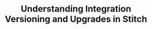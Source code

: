 ---
# -------------------------- #
#          PAGE INFO         #
# -------------------------- #

title: Understanding Integration Versioning and Upgrades in Stitch
keywords: integrations, integration, version, version number, integration status, status, version status
permalink: /integrations/identify-an-integration-version
summary: "Learn about the integration versioning process in Stitch and how to identify the version your integrations are using."

layout: general
toc: false
input: false
feedback: true

key: "identify-integration-version"
content-type: "guide"


# -------------------------- #
#         GUIDE INTRO        #
# -------------------------- #

intro: |
  {% include misc/data-files.html %}

  To ensure we're providing improvements and fixes without breaking your downstream processes, Stitch versions its integrations. This allows you to understand what's coming and make any necessary changes before you decide to upgrade.

  In this guide, we'll cover:

  {% for section in page.sections %}
  - [{{ section.summary }}](#{{ section.anchor }})
  {% endfor %}


# -------------------------- #
#      CONTENT SECTIONS      #
# -------------------------- #

sections:
  - title: "Understand integration versioning in Stitch"
    anchor: "understand-versioning"
    summary: "How versioning works in Stitch"
    content: |
      In this section, we'll cover:

      {% for subsection in section.subsections %}
      - [{{ subsection.summary }}](#{{ subsection.anchor }})
      {% endfor %}

    subsections:
      - title: "Version numbers"
        anchor: "version-numbers"
        summary: "How to read version identifiers"
        content: |
          {% include note.html type="single-line" content="**Note**: Versions in the docs do not refer to supported versions (if applicable) for an integration. For example: `PostgreSQL (v1)` doesn't mean Stitch only supports version 1 of PostgreSQL - it's just referring to Stitch's version of a PostgreSQL connection." %}

          If you've [previously checked an integration's version](#identify-version-in-stitch), you might've noticed that version numbers in Stitch and what we have in the docs look a little different.

          In the docs, we only use the **major version identifier** when referring to an integration's version. For example: You might see `1.0.8` in Stitch, but in the docs we'll use `1` (or `v1`) to refer to the version. Check out the [next section](#identify-version-in-stitch) for an example.

          **Note**: For some integrations, you'll see a version that's formatted like a date, such as `v15-10-2015`. These are legacy versions that pre-date the [Singer]() framework and indicate that an integration isn't backed by a Singer tap. Refer to the [Legacy integration versions](#legacy-integration-versions) section for more info.

      - title: "Version upgrades"
        anchor: "version-upgrades"
        summary: "How the version upgrade process works"
        content: |
          Most of the time, you'll only need to upgrade an integration's version when we release a new major version. Minor versions and patches are typically applied automatically.

          When a new major version is made generally available (or **Released**, as noted in the [next section](#version-statuses)), a few things will happen:

          1. The preceeding version is removed from Stitch. New connections can only be created using the new version, but existing connections will continue to run.
          1. We'll communicate a **deprecation date** for the preceeding version, at which point Stitch will no longer offer support for it.
          1. After a period of time, we'll communicate a **sunset date** for the preceeding version. Integrations using the now-sunset version will stop running.

          Upgrading to a new major version requires you to re-create the integration in your account and re-replicate historical data.

          **Note**: If you delete the original integration and re-use its namespace (schema name), the re-replication will count towards your row usage. However, if you use a new namespace, the first seven days of replication will be subject to the [free historical data load]({{ link.billing.faq | prepend: site.baseurl | append: "#historical-data-loads" }}) and not count towards your usage.

      - title: "Version statuses"
        anchor: "version-statuses"
        summary: "The statuses each version goes through during its lifecycle"
        content: |
          The following table describes each of the statuses an integration version can be in at a given time:

          - **Name**: The name of the status. **Note**: We use these status names mainly in the Stitch Docs - only versions in `beta` will have a `beta` flag in Stitch.
          - **Status in API**: The `pipeline_state` value the status corresponds to in the API. Contained in a [`details` object]({{ link.connect.api | prepend: site.baseurl | append: site.data.connect.data-structures.details.section }}), the `pipeline_state` attribute indicates the current version status of an integration.
          - **Availability**: Indicates the availability of the version in Stitch or the API:
              - **Unavailable**: The version isn't available. New connections can't be created.
              - **Private**: The version is available only to accounts who have been granted access.
              - **Available**: The version is generally available, depending on the plan type required for the integration. For example: If an integration is **Enterprise**, only users of an Enterprise plan will have access to it.
          - **Description**: A description of the status, including in-app and support availability

          {% assign version-statuses = site.data.stitch.version-statuses %}

          <table>
            <tr>
              <td width="15%; fixed">
                <strong>Name</strong>
              </td>
              <td width="20%; fixed">
                <strong>Status(es) in API</strong>
              </td>
              <td>
                <strong>Availability</strong>
              </td>
              <td>
                <strong>Description</strong>
              </td>
            </tr>
            {% for status in version-statuses.all %}
              <tr>
                <td>
                  <strong>{{ status.name | capitalize | replace:"-"," " }}</strong>
                </td>
                <td>
                  <code>{{ status.api }}</code>
                </td>
                <td>
                  {{ status.availability | capitalize }}
                </td>
                <td>
                  {{ version-statuses[status.name]description | flatify | markdownify }}
                </td>
              </tr>
            {% endfor %}
          </table>

  - title: "Identify an integration's version"
    anchor: "identify-version-in-stitch"
    summary: "How to identify an integration's version in Stitch"
    content: |
      To ensure you're viewing the documentation for the correct version of your integration, you should first check its version in Stitch.

      1. [Sign into your Stitch account]({{ site.sign-in }}){:target="new"}.
      2. On the {{ app.page-names.dashboard }} page, click the {{ integration.display_name }} integration you want to check.
      3. Click the **Extraction Logs** tab:
         - If you see **No logs available for this integration yet.**, the version of the integration doesn't support the Extraction Logs feature. Refer to the [Legacy integration versions section](#legacy-integration-versions) below for more info.
         - **If you see a list of Extraction Logs:**

           Open the most recent set of logs and look at the first line:

           ![Integration version information highlighted in an integration's extraction logs]({{ site.baseurl }}/images/integrations/general-extraction-log-version.png)

           The string following `tap-<name> version` is the version of the integration you're using. In this example, that's `1.0.8`, which corresponds to **v1**.

           **Note**: Only major version identifiers are reflected in integration documentation, i.e. `1` versus `1.0.8`.

  - title: "Legacy integration versions"
    anchor: "legacy-integration-versions"
    summary: "Legacy integration versions"
    content: |
      The integrations in the table below only have a single running version, which is listed in the table. When and if these integrations are converted to Singer taps, they will support [Extraction Logs]({{ link.replication.extraction-logs | prepend: site.baseurl }}) and you'll be able to identify their version using the method above.

      {% assign legacy-db-integrations = site.database-integrations | where:"singer",false %}

      {% assign all-legacy-integrations = site.saas-integrations | where:"singer",false | concat: legacy-db-integrations | sort_natural:"display_name" %}

      <table class="attribute-list">
      <tr>
      <td class="attribute-name"><strong>Integration</strong></td>
      <td><strong>Version</strong></td>
      <td><strong>Release date</strong></td>
      </tr>
      {% for integration in all-legacy-integrations %}
      {% include shared/versioning/integration-version-logic.html connection-type="integration" item-name="integration" %}

      {% if this-version.status == "released" %}
      <tr>
      <td class="attribute-name">
      <a href="{{ integration.url | prepend: site.baseurl }}">{{ integration.display_name }}</a>
      </td>
      <td>
      {{ integration.this-version | prepend: "v" }}
      </td>
      <td>
      {{ this-version.date-released }}
      </td>
      </tr>
      {% endif %}
      {% endfor %}
      </table>
---